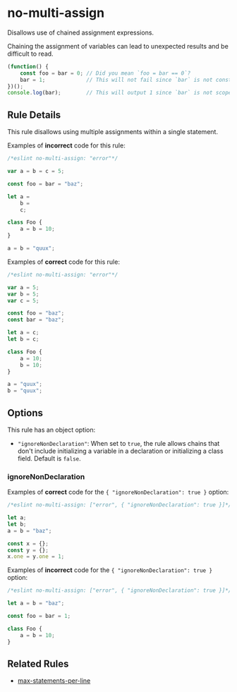 # no-multi-assign

Disallows use of chained assignment expressions.

Chaining the assignment of variables can lead to unexpected results and be difficult to read.

```js
(function() {
    const foo = bar = 0; // Did you mean `foo = bar == 0`?
    bar = 1;             // This will not fail since `bar` is not constant.
})();
console.log(bar);        // This will output 1 since `bar` is not scoped.
```

## Rule Details

This rule disallows using multiple assignments within a single statement.

Examples of **incorrect** code for this rule:

```js
/*eslint no-multi-assign: "error"*/

var a = b = c = 5;

const foo = bar = "baz";

let a =
    b =
    c;

class Foo {
    a = b = 10;
}

a = b = "quux";
```

Examples of **correct** code for this rule:

```js
/*eslint no-multi-assign: "error"*/

var a = 5;
var b = 5;
var c = 5;

const foo = "baz";
const bar = "baz";

let a = c;
let b = c;

class Foo {
    a = 10;
    b = 10;
}

a = "quux";
b = "quux";
```

## Options

This rule has an object option:

* `"ignoreNonDeclaration"`: When set to `true`, the rule allows chains that don't include initializing a variable in a declaration or initializing a class field. Default is `false`.

### ignoreNonDeclaration

Examples of **correct** code for the `{ "ignoreNonDeclaration": true }` option:

```js
/*eslint no-multi-assign: ["error", { "ignoreNonDeclaration": true }]*/

let a;
let b;
a = b = "baz";

const x = {};
const y = {};
x.one = y.one = 1;
```

Examples of **incorrect** code for the `{ "ignoreNonDeclaration": true }` option:

```js
/*eslint no-multi-assign: ["error", { "ignoreNonDeclaration": true }]*/

let a = b = "baz";

const foo = bar = 1;

class Foo {
    a = b = 10;
}
```

## Related Rules

* [max-statements-per-line](max-statements-per-line.md)

